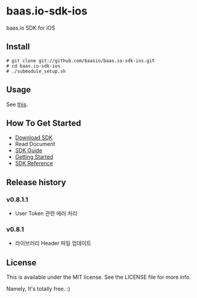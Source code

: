 baas.io-sdk-ios
===============

baas.io SDK for iOS


## Install

```
# git clone git://github.com/baasio/baas.io-sdk-ios.git
# cd baas.io-sdk-ios
# ./submodule_setup.sh
```

## Usage
See [this](https://github.com/baasio/baas.io-sdk-ios/wiki/Getting-Started#Install).

## How To Get Started
* [Download SDK](https://github.com/baasio/baas.io-sdk-ios/archive/master.zip)
* Read Document
 * [SDK Guide](https://github.com/baasio/baas.io-sdk-ios/wiki/SDK-Guide)
 * [Getting Started](https://github.com/baasio/baas.io-sdk-ios/wiki/Getting-Started)
 * [SDK Reference](https://baas.io/docs/ko/ios/reference/)


## Release history
### v0.8.1.1
* User Token 관련 에러 처리

### v0.8.1
* 라이브러리 Header 파일 업데이트

## License
This is available under the MIT license. See the LICENSE file for more info.

Namely, It's totally free. :)
